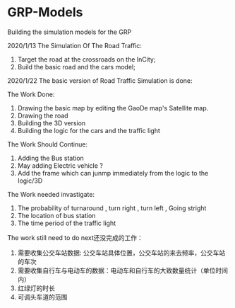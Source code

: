 



# GRP-Models
Building the simulation models for the GRP

2020/1/13
The Simulation Of The Road Traffic:
1. Target the road at the crossroads on the InCity;
2. Build the basic road and the cars model;


2020/1/22
The basic version of Road Traffic Simulation is done:

The Work Done:
1. Drawing the basic map by editing the GaoDe map's Satellite map.
2. Drawing the road
3. Building the 3D version 
4. Building the logic for the cars and the traffic light


The Work Should Continue:
1. Adding the Bus station
2. May adding Electric vehicle ? 
3. Add the frame which can junmp immediately from the logic to the logic/3D


The Work needed invastigate:
1. The probability of turnaround , turn right , turn left , Going stright
2. The location of bus station
3. The time period of the traffic light


The work still need to do next还没完成的工作：
1. 需要收集公交车站数据: 公交车站具体位置，公交车站的来去频率，公交车站的车次
2. 需要收集自行车与电动车的数据：电动车和自行车的大致数量统计（单位时间内）
3. 红绿灯的时长
4. 可调头车道的范围

